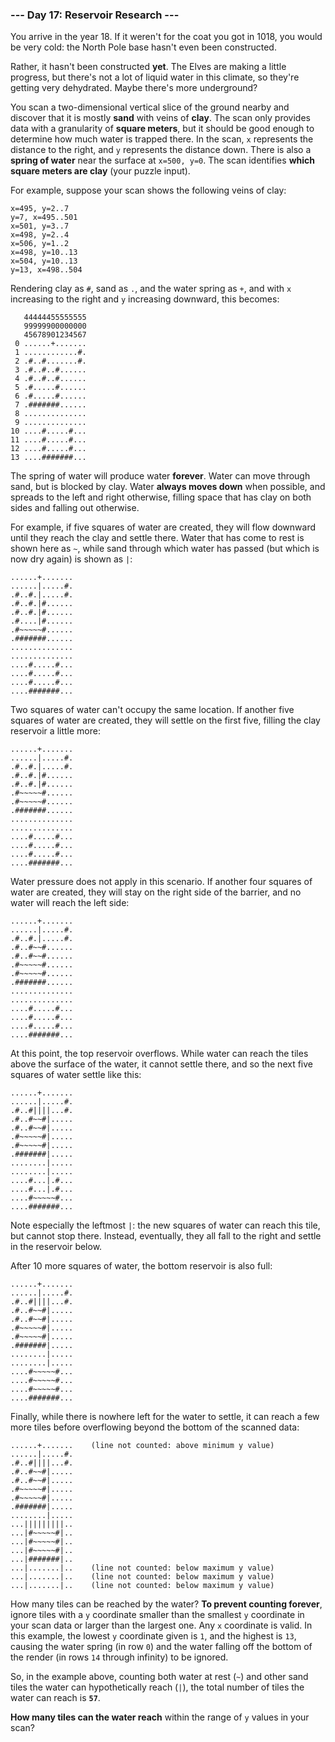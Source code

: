 ### --- Day 17: Reservoir Research ---

You arrive in the year 18. If it weren't for the coat you got in 1018, you
would be very cold: the North Pole base hasn't even been constructed.

Rather, it hasn't been constructed **yet**. The Elves are making a little
progress, but there's not a lot of liquid water in this climate, so they're
getting very dehydrated. Maybe there's more underground?

You scan a two-dimensional vertical slice of the ground nearby and discover
that it is mostly **sand** with veins of **clay**. The scan only provides data with
a granularity of **square meters**, but it should be good enough to determine
how much water is trapped there. In the scan, `x` represents the distance to
the right, and `y` represents the distance down. There is also a **spring of
water** near the surface at `x=500, y=0`. The scan identifies **which square
meters are clay** (your puzzle input).

For example, suppose your scan shows the following veins of clay:
```
x=495, y=2..7
y=7, x=495..501
x=501, y=3..7
x=498, y=2..4
x=506, y=1..2
x=498, y=10..13
x=504, y=10..13
y=13, x=498..504
```
Rendering clay as `#`, sand as `.`, and the water spring as `+`, and with `x`
increasing to the right and `y` increasing downward, this becomes:
```
   44444455555555
   99999900000000
   45678901234567
 0 ......+.......
 1 ............#.
 2 .#..#.......#.
 3 .#..#..#......
 4 .#..#..#......
 5 .#.....#......
 6 .#.....#......
 7 .#######......
 8 ..............
 9 ..............
10 ....#.....#...
11 ....#.....#...
12 ....#.....#...
13 ....#######...
```
The spring of water will produce water **forever**. Water can move through
sand, but is blocked by clay. Water **always moves down** when possible, and
spreads to the left and right otherwise, filling space that has clay on
both sides and falling out otherwise.

For example, if five squares of water are created, they will flow downward
until they reach the clay and settle there. Water that has come to rest is
shown here as `~`, while sand through which water has passed (but which is
now dry again) is shown as `|`:
```
......+.......
......|.....#.
.#..#.|.....#.
.#..#.|#......
.#..#.|#......
.#....|#......
.#~~~~~#......
.#######......
..............
..............
....#.....#...
....#.....#...
....#.....#...
....#######...
```
Two squares of water can't occupy the same location. If another five
squares of water are created, they will settle on the first five, filling
the clay reservoir a little more:
```
......+.......
......|.....#.
.#..#.|.....#.
.#..#.|#......
.#..#.|#......
.#~~~~~#......
.#~~~~~#......
.#######......
..............
..............
....#.....#...
....#.....#...
....#.....#...
....#######...
```
Water pressure does not apply in this scenario. If another four squares of
water are created, they will stay on the right side of the barrier, and no
water will reach the left side:
```
......+.......
......|.....#.
.#..#.|.....#.
.#..#~~#......
.#..#~~#......
.#~~~~~#......
.#~~~~~#......
.#######......
..............
..............
....#.....#...
....#.....#...
....#.....#...
....#######...
```
At this point, the top reservoir overflows. While water can reach the tiles
above the surface of the water, it cannot settle there, and so the next
five squares of water settle like this:
```
......+.......
......|.....#.
.#..#||||...#.
.#..#~~#|.....
.#..#~~#|.....
.#~~~~~#|.....
.#~~~~~#|.....
.#######|.....
........|.....
........|.....
....#...|.#...
....#...|.#...
....#~~~~~#...
....#######...
```
Note especially the leftmost `|`: the new squares of water can reach this
tile, but cannot stop there. Instead, eventually, they all fall to the
right and settle in the reservoir below.

After 10 more squares of water, the bottom reservoir is also full:
```
......+.......
......|.....#.
.#..#||||...#.
.#..#~~#|.....
.#..#~~#|.....
.#~~~~~#|.....
.#~~~~~#|.....
.#######|.....
........|.....
........|.....
....#~~~~~#...
....#~~~~~#...
....#~~~~~#...
....#######...
```
Finally, while there is nowhere left for the water to settle, it can reach
a few more tiles before overflowing beyond the bottom of the scanned data:
```
......+.......    (line not counted: above minimum y value)
......|.....#.
.#..#||||...#.
.#..#~~#|.....
.#..#~~#|.....
.#~~~~~#|.....
.#~~~~~#|.....
.#######|.....
........|.....
...|||||||||..
...|#~~~~~#|..
...|#~~~~~#|..
...|#~~~~~#|..
...|#######|..
...|.......|..    (line not counted: below maximum y value)
...|.......|..    (line not counted: below maximum y value)
...|.......|..    (line not counted: below maximum y value)
```
How many tiles can be reached by the water? **To prevent counting forever**,
ignore tiles with a `y` coordinate smaller than the smallest `y` coordinate in
your scan data or larger than the largest one. Any `x` coordinate is valid.
In this example, the lowest `y` coordinate given is `1`, and the highest is `13`,
causing the water spring (in row `0`) and the water falling off the bottom of
the render (in rows `14` through infinity) to be ignored.

So, in the example above, counting both water at rest (`~`) and other sand
tiles the water can hypothetically reach (`|`), the total number of tiles the
water can reach is **`57`**.

**How many tiles can the water reach** within the range of `y` values in your
scan?
